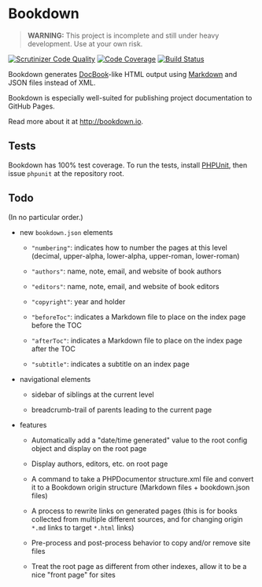 # Bookdown

> **WARNING:** This project is incomplete and still under heavy development. Use at your own risk.

[![Scrutinizer Code Quality](https://scrutinizer-ci.com/g/bookdown/Bookdown.Bookdown/badges/quality-score.png?b=master)](https://scrutinizer-ci.com/g/bookdown/Bookdown.Bookdown/?branch=master)
[![Code Coverage](https://scrutinizer-ci.com/g/bookdown/Bookdown.Bookdown/badges/coverage.png?b=master)](https://scrutinizer-ci.com/g/bookdown/Bookdown.Bookdown/?branch=master)
[![Build Status](https://scrutinizer-ci.com/g/bookdown/Bookdown.Bookdown/badges/build.png?b=master)](https://scrutinizer-ci.com/g/bookdown/Bookdown.Bookdown/build-status/master)

Bookdown generates [DocBook](http://docbook.org)-like HTML output using [Markdown](http://daringfireball.net/projects/markdown/) and JSON files instead of XML.

Bookdown is especially well-suited for publishing project documentation to GitHub Pages.

Read more about it at <http://bookdown.io>.

## Tests

Bookdown has 100% test coverage. To run the tests, install [PHPUnit](http://phpunit.de), then issue `phpunit` at the repository root.

## Todo

(In no particular order.)

- new `bookdown.json` elements

    - `"numbering"`: indicates how to number the pages at this level (decimal, upper-alpha, lower-alpha, upper-roman, lower-roman)

    - `"authors"`: name, note, email, and website of book authors

    - `"editors"`: name, note, email, and website of book editors

    - `"copyright"`: year and holder

    - `"beforeToc"`: indicates a Markdown file to place on the index page before the TOC

    - `"afterToc"`: indicates a Markdown file to place on the index page after the TOC

    - `"subtitle"`: indicates a subtitle on an index page

- navigational elements

    - sidebar of siblings at the current level

    - breadcrumb-trail of parents leading to the current page

- features

    - Automatically add a "date/time generated" value to the root config object and display on the root page

    - Display authors, editors, etc. on root page

    - A command to take a PHPDocumentor structure.xml file and convert it to a Bookdown origin structure (Markdown files + bookdown.json files)

    - A process to rewrite links on generated pages (this is for books collected from multiple different sources, and for changing origin `*.md` links to target `*.html` links)

    - Pre-process and post-process behavior to copy and/or remove site files

    - Treat the root page as different from other indexes, allow it to be a nice "front page" for sites

